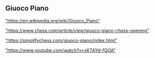 <h2>Giuoco Piano</h2>
<p><a href="https://en.wikipedia.org/wiki/Giuoco_Piano">"https://en.wikipedia.org/wiki/Giuoco_Piano"</a></p>

<p><a href="https://www.chess.com/article/view/giuoco-piano-chess-opening">"https://www.chess.com/article/view/giuoco-piano-chess-opening"</a></p>

<p><a href="https://simplifychess.com/giuoco-piano/index.html">"https://simplifychess.com/giuoco-piano/index.html"</a></p>

<p><a href="https://www.youtube.com/watch?v=sKTAYd-fQOA">"https://www.youtube.com/watch?v=sKTAYd-fQOA"</a></p>

